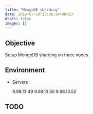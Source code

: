 ```yaml
---
title: "MongoDB sharding"
date: 2019-07-18T13:36:34+08:00
draft: false
images: []
---
```


## Objective

Setup MongoDB sharding on three nodes

## Environment

- Servers

  9.98.13.49
  9.98.13.50
  9.98.13.52

## TODO

